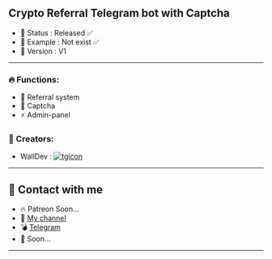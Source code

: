 ## Crypto Referral Telegram bot with Captcha
- 📜 Status : Released ✅
- 📎 Example : Not exist ✅
- 💾 Version : V1
___
### 🔥 Functions:
- 👥 Referral system
- 🤖 Captcha
- ⚡️ Admin-panel
### 🗿 Creators:
- WallDev : [![tgicon](https://telegram.org/favicon.ico)](https://t.me/OKEAH1337)
___
## 🤝 Contact with me
+ 🔥 Patreon Soon...[](https://www.patreon.com/)
+ 🎥 [My channel](https://t.me/walldevnew)
+ 💣 [Telegram](https://t.me/walldevnewthon)
+ 💬 Soon...[](https://link.com)
___
